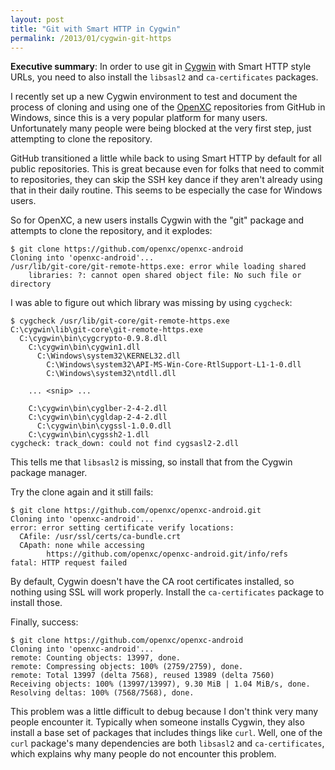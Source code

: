 ```yaml
---
layout: post
title: "Git with Smart HTTP in Cygwin"
permalink: /2013/01/cygwin-git-https
---
```


<div class="pullout">
<strong>Executive summary</strong>: In order to use git in <a
href="http://www.cygwin.com/">Cygwin</a> with Smart HTTP style URLs, you need
to also install the <code>libsasl2</code> and <code>ca-certificates</code>
packages.
</div>

I recently set up a new Cygwin environment to test and document the process
of cloning and using one of the [OpenXC][] repositories from GitHub in
Windows, since this is a very popular platform for many users.
Unfortunately many people were being blocked at the very first step, just
attempting to clone the repository.

GitHub transitioned a little while back to using Smart HTTP by default for all
public repositories. This is great because even for folks that need to commit
to repositories, they can skip the SSH key dance if they aren't already using
that in their daily routine. This seems to be especially the case for Windows
users.

So for OpenXC, a new users installs Cygwin with the "git" package and
attempts to clone the repository, and it explodes:

    $ git clone https://github.com/openxc/openxc-android
    Cloning into 'openxc-android'...
    /usr/lib/git-core/git-remote-https.exe: error while loading shared
        libraries: ?: cannot open shared object file: No such file or directory

I was able to figure out which library was missing by using `cygcheck`:

    $ cygcheck /usr/lib/git-core/git-remote-https.exe
    C:\cygwin\lib\git-core\git-remote-https.exe
      C:\cygwin\bin\cygcrypto-0.9.8.dll
        C:\cygwin\bin\cygwin1.dll
          C:\Windows\system32\KERNEL32.dll
            C:\Windows\system32\API-MS-Win-Core-RtlSupport-L1-1-0.dll
            C:\Windows\system32\ntdll.dll

        ... <snip> ...

        C:\cygwin\bin\cyglber-2-4-2.dll
        C:\cygwin\bin\cygldap-2-4-2.dll
          C:\cygwin\bin\cygssl-1.0.0.dll
        C:\cygwin\bin\cygssh2-1.dll
    cygcheck: track_down: could not find cygsasl2-2.dll

This tells me that `libsasl2` is missing, so install that from the Cygwin
package manager.

Try the clone again and it still fails:

    $ git clone https://github.com/openxc/openxc-android.git
    Cloning into 'openxc-android'...
    error: error setting certificate verify locations:
      CAfile: /usr/ssl/certs/ca-bundle.crt
      CApath: none while accessing
            https://github.com/openxc/openxc-android.git/info/refs
    fatal: HTTP request failed

By default, Cygwin doesn't have the CA root certificates installed, so
nothing using SSL will work properly. Install the `ca-certificates` package
to install those.

Finally, success:

    $ git clone https://github.com/openxc/openxc-android
    Cloning into 'openxc-android'...
    remote: Counting objects: 13997, done.
    remote: Compressing objects: 100% (2759/2759), done.
    remote: Total 13997 (delta 7568), reused 13989 (delta 7560)
    Receiving objects: 100% (13997/13997), 9.30 MiB | 1.04 MiB/s, done.
    Resolving deltas: 100% (7568/7568), done.

This problem was a little difficult to debug because I don't think very many
people encounter it. Typically when someone installs Cygwin, they also install a
base set of packages that includes things like `curl`. Well, one of the `curl`
package's many dependencies are both `libsasl2` and `ca-certificates`, which
explains why many people do not encounter this problem.

[OpenXC]: http://openxcplatform.com
